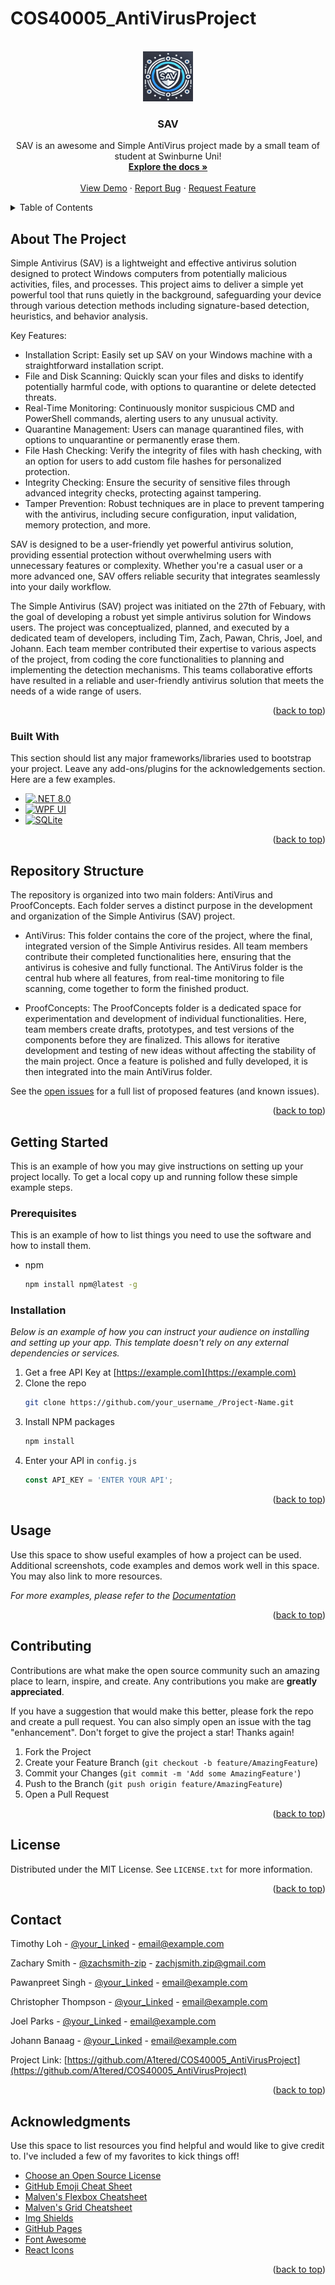 # COS40005_AntiVirusProject

<!-- Improved compatibility of back to top link: See: https://github.com/othneildrew/Best-README-Template/pull/73 -->
<a id="readme-top"></a>

<!-- PROJECT SHIELDS -->
<!--
*** I'm using markdown "reference style" links for readability.
*** Reference links are enclosed in brackets [ ] instead of parentheses ( ).
*** See the bottom of this document for the declaration of the reference variables
*** for contributors-url, forks-url, etc. This is an optional, concise syntax you may use.
*** https://www.markdownguide.org/basic-syntax/#reference-style-links
-->


<!-- PROJECT LOGO -->
<br />
<div align="center">
  <a href="https://github.com/othneildrew/Best-README-Template">
    <img src="images/logoSAV.png" alt="Logo" width="80" height="80">
  </a>

  <h3 align="center">SAV</h3>

  <p align="center">
    SAV is an awesome and Simple AntiVirus project made by a small team of student at Swinburne Uni!
    <br />
    <a href="https://github.com/A1tered/COS40005_AntiVirusProject"><strong>Explore the docs »</strong></a>
    <br />
    <br />
    <a href="https://github.com/A1tered/COS40005_AntiVirusProject">View Demo</a>
    ·
    <a href="https://github.com/A1tered/COS40005_AntiVirusProject/issues/new?labels=bug&template=bug-report---.md">Report Bug</a>
    ·
    <a href="https://github.com/A1tered/COS40005_AntiVirusProject/issues/new?labels=enhancement&template=feature-request---.md">Request Feature</a>
  </p>
</div>



<!-- TABLE OF CONTENTS -->
<details>
  <summary>Table of Contents</summary>
  <ol>
    <li>
      <a href="#about-the-project">About The Project</a>
      <ul>
        <li><a href="#built-with">Built With</a></li>
      </ul>
    </li>
    <li>
      <a href="#getting-started">Getting Started</a>
      <ul>
        <li><a href="#prerequisites">Prerequisites</a></li>
        <li><a href="#installation">Installation</a></li>
      </ul>
    </li>
    <li><a href="#usage">Usage</a></li>
    <li><a href="#roadmap">Roadmap</a></li>
    <li><a href="#contributing">Contributing</a></li>
    <li><a href="#license">License</a></li>
    <li><a href="#contact">Contact</a></li>
    <li><a href="#acknowledgments">Acknowledgments</a></li>
  </ol>
</details>



<!-- ABOUT THE PROJECT -->
## About The Project

Simple Antivirus (SAV) is a lightweight and effective antivirus solution designed to protect Windows computers from potentially malicious activities, files, and processes. This project aims to deliver a simple yet powerful tool that runs quietly in the background, safeguarding your device through various detection methods including signature-based detection, heuristics, and behavior analysis.

Key Features:
* Installation Script: Easily set up SAV on your Windows machine with a straightforward installation script.
* File and Disk Scanning: Quickly scan your files and disks to identify potentially harmful code, with options to quarantine or delete detected threats.
* Real-Time Monitoring: Continuously monitor suspicious CMD and PowerShell commands, alerting users to any unusual activity.
* Quarantine Management: Users can manage quarantined files, with options to unquarantine or permanently erase them.
* File Hash Checking: Verify the integrity of files with hash checking, with an option for users to add custom file hashes for personalized protection.
* Integrity Checking: Ensure the security of sensitive files through advanced integrity checks, protecting against tampering.
* Tamper Prevention: Robust techniques are in place to prevent tampering with the antivirus, including secure configuration, input validation, memory protection, and more.


SAV is designed to be a user-friendly yet powerful antivirus solution, providing essential protection without overwhelming users with unnecessary features or complexity. Whether you're a casual user or a more advanced one, SAV offers reliable security that integrates seamlessly into your daily workflow.

The Simple Antivirus (SAV) project was initiated on the 27th of Febuary, with the goal of developing a robust yet simple antivirus solution for Windows users. The project was conceptualized, planned, and executed by a dedicated team of developers, including Tim, Zach, Pawan, Chris, Joel, and Johann. Each team member contributed their expertise to various aspects of the project, from coding the core functionalities to planning and implementing the detection mechanisms. This teams collaborative efforts have resulted in a reliable and user-friendly antivirus solution that meets the needs of a wide range of users.

<p align="right">(<a href="#readme-top">back to top</a>)</p>



### Built With

This section should list any major frameworks/libraries used to bootstrap your project. Leave any add-ons/plugins for the acknowledgements section. Here are a few examples.

* [![.NET 8.0][.NET8.0.js]][.NET8.0-url]
* [![WPF UI][WPFUI.js]][WPFUI-url]
* [![SQLite][SQLite.js]][SQLite-url]

<p align="right">(<a href="#readme-top">back to top</a>)</p>



<!-- Repo Structure -->
## Repository Structure

The repository is organized into two main folders: AntiVirus and ProofConcepts. Each folder serves a distinct purpose in the development and organization of the Simple Antivirus (SAV) project.

* AntiVirus:
This folder contains the core of the project, where the final, integrated version of the Simple Antivirus resides. All team members contribute their completed functionalities here, ensuring that the antivirus is cohesive and fully functional. The AntiVirus folder is the central hub where all features, from real-time monitoring to file scanning, come together to form the finished product.

* ProofConcepts:
The ProofConcepts folder is a dedicated space for experimentation and development of individual functionalities. Here, team members create drafts, prototypes, and test versions of the components before they are finalized. This allows for iterative development and testing of new ideas without affecting the stability of the main project. Once a feature is polished and fully developed, it is then integrated into the main AntiVirus folder.


See the [open issues](https://github.com/othneildrew/Best-README-Template/issues) for a full list of proposed features (and known issues).

<p align="right">(<a href="#readme-top">back to top</a>)</p>



<!-- GETTING STARTED -->
## Getting Started

This is an example of how you may give instructions on setting up your project locally.
To get a local copy up and running follow these simple example steps.

### Prerequisites

This is an example of how to list things you need to use the software and how to install them.
* npm
  ```sh
  npm install npm@latest -g
  ```

### Installation

_Below is an example of how you can instruct your audience on installing and setting up your app. This template doesn't rely on any external dependencies or services._

1. Get a free API Key at [https://example.com](https://example.com)
2. Clone the repo
   ```sh
   git clone https://github.com/your_username_/Project-Name.git
   ```
3. Install NPM packages
   ```sh
   npm install
   ```
4. Enter your API in `config.js`
   ```js
   const API_KEY = 'ENTER YOUR API';
   ```

<p align="right">(<a href="#readme-top">back to top</a>)</p>



<!-- USAGE EXAMPLES -->
## Usage

Use this space to show useful examples of how a project can be used. Additional screenshots, code examples and demos work well in this space. You may also link to more resources.

_For more examples, please refer to the [Documentation](https://example.com)_

<p align="right">(<a href="#readme-top">back to top</a>)</p>







<!-- CONTRIBUTING -->
## Contributing

Contributions are what make the open source community such an amazing place to learn, inspire, and create. Any contributions you make are **greatly appreciated**.

If you have a suggestion that would make this better, please fork the repo and create a pull request. You can also simply open an issue with the tag "enhancement".
Don't forget to give the project a star! Thanks again!

1. Fork the Project
2. Create your Feature Branch (`git checkout -b feature/AmazingFeature`)
3. Commit your Changes (`git commit -m 'Add some AmazingFeature'`)
4. Push to the Branch (`git push origin feature/AmazingFeature`)
5. Open a Pull Request

<p align="right">(<a href="#readme-top">back to top</a>)</p>



<!-- LICENSE -->
## License

Distributed under the MIT License. See `LICENSE.txt` for more information.

<p align="right">(<a href="#readme-top">back to top</a>)</p>



<!-- CONTACT -->
## Contact

Timothy Loh - [@your_Linked](www.linkedin.com/in/your_username) - email@example.com

Zachary Smith - [@zachsmith-zip](www.linkedin.com/in/zachsmith-zip) - zachjsmith.zip@gmail.com

Pawanpreet Singh - [@your_Linked](www.linkedin.com/in/your_username) - email@example.com

Christopher Thompson - [@your_Linked](www.linkedin.com/in/your_username) - email@example.com

Joel Parks - [@your_Linked](www.linkedin.com/in/your_username) - email@example.com

Johann Banaag - [@your_Linked](www.linkedin.com/in/your_username) - email@example.com


Project Link: [https://github.com/A1tered/COS40005_AntiVirusProject](https://github.com/A1tered/COS40005_AntiVirusProject)

<p align="right">(<a href="#readme-top">back to top</a>)</p>



<!-- ACKNOWLEDGMENTS -->
## Acknowledgments

Use this space to list resources you find helpful and would like to give credit to. I've included a few of my favorites to kick things off!

* [Choose an Open Source License](https://choosealicense.com)
* [GitHub Emoji Cheat Sheet](https://www.webpagefx.com/tools/emoji-cheat-sheet)
* [Malven's Flexbox Cheatsheet](https://flexbox.malven.co/)
* [Malven's Grid Cheatsheet](https://grid.malven.co/)
* [Img Shields](https://shields.io)
* [GitHub Pages](https://pages.github.com)
* [Font Awesome](https://fontawesome.com)
* [React Icons](https://react-icons.github.io/react-icons/search)

<p align="right">(<a href="#readme-top">back to top</a>)</p>



<!-- MARKDOWN LINKS & IMAGES -->
<!-- https://www.markdownguide.org/basic-syntax/#reference-style-links -->
[.NET8.0.js]: https://img.shields.io/badge/.NET%208.0-purple?style=for-the-badge&logo=dotnet&color=purple
[.NET8.0-url]: https://dotnet.microsoft.com/en-us/download/dotnet/8.0
[WPFUI.js]: https://img.shields.io/badge/WPF%20UI-blue?style=for-the-badge
[WPFUI-url]: https://wpfui.lepo.co
[SQLite.js]: https://img.shields.io/badge/SQLite-%23003B57?style=for-the-badge&logo=sqlite
[SQLite-url]: https://www.nuget.org/packages/Microsoft.Data.Sqlite/

